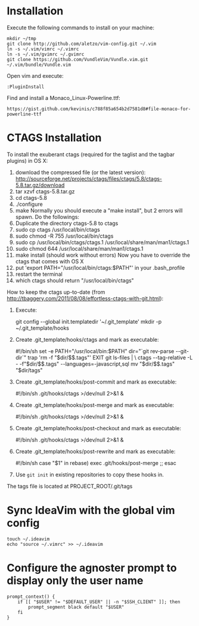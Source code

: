 Installation
============
Execute the following commands to install on your machine:

    mkdir ~/tmp
    git clone http://github.com/aletzo/vim-config.git ~/.vim
    ln -s ~/.vim/vimrc ~/.vimrc
    ln -s ~/.vim/gvimrc ~/.gvimrc
    git clone https://github.com/VundleVim/Vundle.vim.git ~/.vim/bundle/Vundle.vim

Open vim and execute:

    :PluginInstall

Find and install a Monaco_Linux-Powerline.ttf:

    https://gist.github.com/kevinis/c788f85a654b2d7581d8#file-monaco-for-powerline-ttf


CTAGS Installation
==================
To install the exuberant ctags (required for the taglist and the tagbar plugins) in OS X:
1. download the compressed file (or the latest version): http://sourceforge.net/projects/ctags/files/ctags/5.8/ctags-5.8.tar.gz/download
2. tar xzvf ctags-5.8.tar.gz
3. cd ctags-5.8
4. ./configure
5. make
Normally you should execute a "make install", but 2 errors will spawn. Do the followings:
6. Duplicate the directory ctags-5.8 to ctags
7. sudo cp ctags /usr/local/bin/ctags
8. sudo chmod -R 755 /usr/local/bin/ctags
9. sudo cp /usr/local/bin/ctags/ctags.1 /usr/local/share/man/man1/ctags.1
10. sudo chmod 644 /usr/local/share/man/man1/ctags.1
11. make install (should work without errors)
Now you have to override the ctags that comes with OS X
12. put 'export PATH="/usr/local/bin/ctags:$PATH"' in your .bash_profile 
13. restart the terminal
14. which ctags should return "/usr/local/bin/ctags"


How to keep the ctags up-to-date (from http://tbaggery.com/2011/08/08/effortless-ctags-with-git.html):

1. Execute:

    git config --global init.templatedir '~/.git_template'
    mkdir -p ~/.git_template/hooks
    
2. Create .git_template/hooks/ctags and mark as executable:

    #!/bin/sh
    set -e
    PATH="/usr/local/bin:$PATH"
    dir="`git rev-parse --git-dir`"
    trap 'rm -f "$dir/$$.tags"' EXIT
    git ls-files | \
      ctags --tag-relative -L - -f"$dir/$$.tags" --languages=-javascript,sql
    mv "$dir/$$.tags" "$dir/tags"

3. Create .git_template/hooks/post-commit and mark as executable:
    
    #!/bin/sh
    .git/hooks/ctags >/dev/null 2>&1 &

4. Create .git_template/hooks/post-merge and mark as executable:
    
    #!/bin/sh
    .git/hooks/ctags >/dev/null 2>&1 &

5. Create .git_template/hooks/post-checkout and mark as executable:
    
    #!/bin/sh
    .git/hooks/ctags >/dev/null 2>&1 &

6. Create .git_template/hooks/post-rewrite and mark as executable:

    #!/bin/sh
    case "$1" in
      rebase) exec .git/hooks/post-merge ;;
    esac

7. Use `git init` in existing repositories to copy these hooks in.

The tags file is located at PROJECT_ROOT/.git/tags


Sync IdeaVim with the global vim config
=======================================

    touch ~/.ideavim
    echo "source ~/.vimrc" >> ~/.ideavim


Configure the agnoster prompt to display only the user name
===========================================================

    prompt_context() {
        if [[ "$USER" != "$DEFAULT_USER" || -n "$SSH_CLIENT" ]]; then
            prompt_segment black default "$USER"
        fi 
    }
